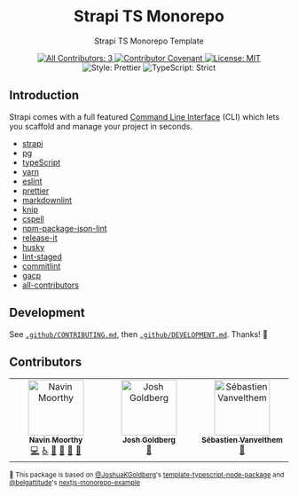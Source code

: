 <h1 align="center">Strapi TS Monorepo</h1>

<p align="center">Strapi TS Monorepo Template</p>

<p align="center">
	<a href="#contributors" target="_blank">
<!-- prettier-ignore-start -->
<!-- ALL-CONTRIBUTORS-BADGE:START - Do not remove or modify this section -->
<img alt="All Contributors: 3" src="https://img.shields.io/badge/all_contributors-3-21bb42.svg" />
<!-- ALL-CONTRIBUTORS-BADGE:END -->
<!-- prettier-ignore-end -->
	</a>
	<a href="https://github.com/timelessco/strapi-ts-monorepo/blob/main/.github/CODE_OF_CONDUCT.md" target="_blank">
		<img alt="Contributor Covenant" src="https://img.shields.io/badge/code_of_conduct-enforced-21bb42" />
	</a>
	<a href="https://github.com/timelessco/strapi-ts-monorepo/blob/main/LICENSE.md" target="_blank">
		<img alt="License: MIT" src="https://img.shields.io/github/license/timelessco/strapi-ts-monorepo?color=21bb42">
	</a>
	<img alt="Style: Prettier" src="https://img.shields.io/badge/style-prettier-21bb42.svg" />
	<img alt="TypeScript: Strict" src="https://img.shields.io/badge/typescript-strict-21bb42.svg" />
</p>

## Introduction

Strapi comes with a full featured
[Command Line Interface](https://docs.strapi.io/developer-docs/latest/developer-resources/cli/CLI.html)
(CLI) which lets you scaffold and manage your project in seconds.

- [strapi](https://strapi.io/)
- [pg](https://www.postgresql.org/)
- [typeScript](https://www.typescriptlang.org/)
- [yarn](https://yarnpkg.com/)
- [eslint](https://eslint.org/)
- [prettier](https://prettier.io/)
- [markdownlint](https://github.com/DavidAnson/markdownlint)
- [knip](https://github.com/webpro/knip)
- [cspell](https://cspell.org)
- [npm-package-json-lint](https://npmpackagejsonlint.org/)
- [release-it](https://github.com/release-it/release-it#readme)
- [husky](https://typicode.github.io/husky/#/)
- [lint-staged](https://github.com/okonet/lint-staged#readme)
- [commitlint](https://commitlint.js.org/#/)
- [gacp](https://github.com/vivaxy/gacp#readme)
- [all-contributors](https://github.com/all-contributors/all-contributors)

## Development

See [`.github/CONTRIBUTING.md`](./.github/CONTRIBUTING.md), then
[`.github/DEVELOPMENT.md`](./.github/DEVELOPMENT.md). Thanks! 💖

## Contributors

<!-- spellchecker: disable -->
<!-- ALL-CONTRIBUTORS-LIST:START - Do not remove or modify this section -->
<!-- prettier-ignore-start -->
<!-- markdownlint-disable -->
<table>
  <tbody>
    <tr>
      <td align="center" valign="top" width="14.28%"><a href="https://navinmoorthy.me/"><img src="https://avatars.githubusercontent.com/u/39694575?v=4?s=100" width="100px;" alt="Navin Moorthy"/><br /><sub><b>Navin Moorthy</b></sub></a><br /><a href="https://github.com/timelessco/strapi-ts-monorepo/commits?author=navin-moorthy" title="Code">💻</a> <a href="#a11y-navin-moorthy" title="Accessibility">️️️️♿️</a> <a href="https://github.com/timelessco/strapi-ts-monorepo/commits?author=navin-moorthy" title="Documentation">📖</a> <a href="#design-navin-moorthy" title="Design">🎨</a> <a href="#ideas-navin-moorthy" title="Ideas, Planning, & Feedback">🤔</a> <a href="#maintenance-navin-moorthy" title="Maintenance">🚧</a></td>
      <td align="center" valign="top" width="14.28%"><a href="http://www.joshuakgoldberg.com"><img src="https://avatars.githubusercontent.com/u/3335181?v=4?s=100" width="100px;" alt="Josh Goldberg"/><br /><sub><b>Josh Goldberg</b></sub></a><br /><a href="#tool-JoshuaKGoldberg" title="Tools">🔧</a></td>
      <td align="center" valign="top" width="14.28%"><a href="https://github.com/belgattitude"><img src="https://avatars.githubusercontent.com/u/259798?v=4?s=100" width="100px;" alt="Sébastien Vanvelthem"/><br /><sub><b>Sébastien Vanvelthem</b></sub></a><br /><a href="#tool-belgattitude" title="Tools">🔧</a></td>
    </tr>
  </tbody>
</table>

<!-- markdownlint-restore -->
<!-- prettier-ignore-end -->

<!-- ALL-CONTRIBUTORS-LIST:END -->
<!-- spellchecker: enable -->

<!-- You can remove this notice if you don't want it 🙂 no worries! -->

<sub> 💙 This package is based on
[@JoshuaKGoldberg](https://github.com/JoshuaKGoldberg)'s
[template-typescript-node-package](https://github.com/JoshuaKGoldberg/template-typescript-node-package)
and [@belgattitude](https://github.com/belgattitude)'s
[nextjs-monorepo-example](https://github.com/belgattitude/nextjs-monorepo-example)<sub>
